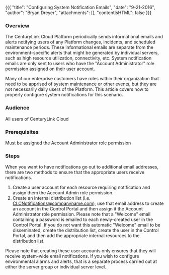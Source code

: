 {{{
  "title": "Configuring System Notification Emails",
  "date": "9-21-2016",
  "author": "Bryan Dreyer",
  "attachments": [],
  "contentIsHTML": false
}}}

### Overview

The CenturyLink Cloud Platform periodically sends informational emails and alerts notifying users of any Platform changes, incidents, and scheduled maintenance periods. These informational emails are separate from the environment-specific alerts that might be generated by individual servers, such as high resource utilization, connectivity, etc. System notification emails are only sent to users who have the "Account Administrator" role permission assigned on their user account.

Many of our enterprise customers have roles within their organization that need to be apprised of system maintenance or other events, but they  are not necessarily daily users of the Platform. This article covers how to properly configure system notifications for this scenario.

### Audience

All users of CenturyLink Cloud

### Prerequisites

Must be assigned the Account Administrator role permission

### Steps

When you want to have notifications go out to additional email addresses, there are two methods to ensure that the appropriate users receive notifications.

1. Create a user account for each resource requiring notification and assign them the Account Admin role permission.
2. Create an internal distribution list (i.e. CLCNotifications@companyname.com), use that email address to create an account in the Control Portal and then assign it the Account Administrator role permission. Please note that a "Welcome" email containing a password is emailed to each newly-created user in the Control Portal. If you do not want this automatic "Welcome" email to be disseminated, create the distribution list, create the user in the Control Portal, and then add the appropriate internal resources to the distribution list.

Please note that creating these user accounts only ensures that they will receive system-wide email notifications. If you wish to configure environmental alarms and alerts, that is a separate process carried out at either the server group or individual server level.
 
